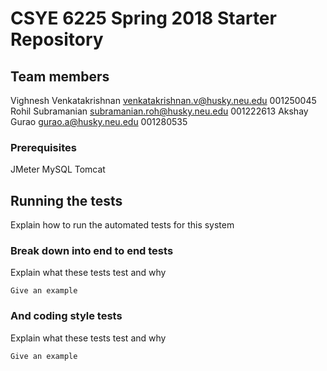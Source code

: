 # CSYE 6225 Spring 2018 Starter Repository

## Team members
Vighnesh Venkatakrishnan venkatakrishnan.v@husky.neu.edu 001250045
Rohil Subramanian subramanian.roh@husky.neu.edu 001222613
Akshay Gurao gurao.a@husky.neu.edu 001280535


### Prerequisites

JMeter
MySQL
Tomcat



## Running the tests

Explain how to run the automated tests for this system

### Break down into end to end tests

Explain what these tests test and why

```
Give an example
```

### And coding style tests

Explain what these tests test and why

```
Give an example
```


